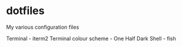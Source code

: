 # dotfiles
My various configuration files

Terminal - iterm2
Terminal colour scheme - One Half Dark
Shell - fish
